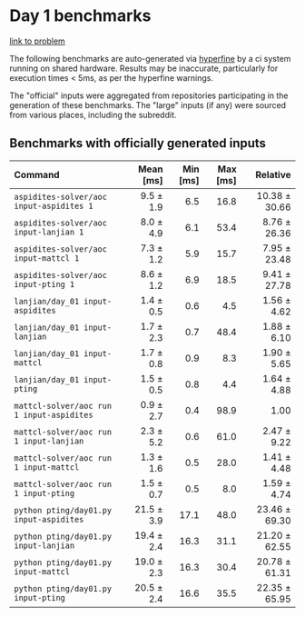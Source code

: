 # Day 1 benchmarks

[link to problem](http://adventofcode.com/2022/day/1)

The following benchmarks are auto-generated via [hyperfine](https://github.com/sharkdp/hyperfine) by a ci system running on shared hardware. Results may be inaccurate, particularly for execution times < 5ms, as per the hyperfine warnings.

The "official" inputs were aggregated from repositories participating in the generation of these benchmarks. The "large" inputs (if any) were sourced from various places, including the subreddit.

## Benchmarks with officially generated inputs
| Command | Mean [ms] | Min [ms] | Max [ms] | Relative |
|:---|---:|---:|---:|---:|
| `aspidites-solver/aoc input-aspidites 1` | 9.5 ± 1.9 | 6.5 | 16.8 | 10.38 ± 30.66 |
| `aspidites-solver/aoc input-lanjian 1` | 8.0 ± 4.9 | 6.1 | 53.4 | 8.76 ± 26.36 |
| `aspidites-solver/aoc input-mattcl 1` | 7.3 ± 1.2 | 5.9 | 15.7 | 7.95 ± 23.48 |
| `aspidites-solver/aoc input-pting 1` | 8.6 ± 1.2 | 6.9 | 18.5 | 9.41 ± 27.78 |
| `lanjian/day_01 input-aspidites` | 1.4 ± 0.5 | 0.6 | 4.5 | 1.56 ± 4.62 |
| `lanjian/day_01 input-lanjian` | 1.7 ± 2.3 | 0.7 | 48.4 | 1.88 ± 6.10 |
| `lanjian/day_01 input-mattcl` | 1.7 ± 0.8 | 0.9 | 8.3 | 1.90 ± 5.65 |
| `lanjian/day_01 input-pting` | 1.5 ± 0.5 | 0.8 | 4.4 | 1.64 ± 4.88 |
| `mattcl-solver/aoc run 1 input-aspidites` | 0.9 ± 2.7 | 0.4 | 98.9 | 1.00 |
| `mattcl-solver/aoc run 1 input-lanjian` | 2.3 ± 5.2 | 0.6 | 61.0 | 2.47 ± 9.22 |
| `mattcl-solver/aoc run 1 input-mattcl` | 1.3 ± 1.6 | 0.5 | 28.0 | 1.41 ± 4.48 |
| `mattcl-solver/aoc run 1 input-pting` | 1.5 ± 0.7 | 0.5 | 8.0 | 1.59 ± 4.74 |
| `python pting/day01.py input-aspidites` | 21.5 ± 3.9 | 17.1 | 48.0 | 23.46 ± 69.30 |
| `python pting/day01.py input-lanjian` | 19.4 ± 2.4 | 16.3 | 31.1 | 21.20 ± 62.55 |
| `python pting/day01.py input-mattcl` | 19.0 ± 2.3 | 16.3 | 30.4 | 20.78 ± 61.31 |
| `python pting/day01.py input-pting` | 20.5 ± 2.4 | 16.6 | 35.5 | 22.35 ± 65.95 |
